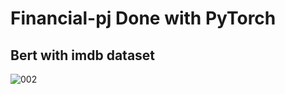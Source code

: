 # Financial-pj Done with PyTorch

## Bert with imdb dataset
![002](https://user-images.githubusercontent.com/75018963/116491992-2577ad80-a8d6-11eb-94ae-449043868574.png)
